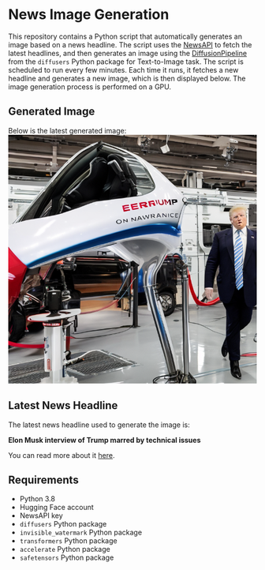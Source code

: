 # News Image Generation
This repository contains a Python script that automatically generates an image based on a news headline. The script uses the [NewsAPI](https://newsapi.org/) to fetch the latest headlines, and then generates an image using the [DiffusionPipeline](https://github.com/huggingface/diffusers) from the `diffusers` Python package for Text-to-Image task.
The script is scheduled to run every few minutes. Each time it runs, it fetches a new headline and generates a new image, which is then displayed below. The image generation process is performed on a GPU.

## Generated Image
Below is the latest generated image:
![Generated Image](image.png)

## Latest News Headline
The latest news headline used to generate the image is:

**Elon Musk interview of Trump marred by technical issues**

You can read more about it [here](https://news.google.com/rss/articles/CBMimAFBVV95cUxQWW1TTzVFcGk1bEh5SEZISjlUeGJ4NTRDSERuSndhazQ0ZWR1cXE2NEowNnB0XzcxV0F6ZTA1RHZfQjl2R0M2RzA0TWFZWWhTSlpWU2tSeUgycWNMdHlORXZXT0FaX0JldklJNjR6bGVxMWhIY09YZE9ndGZFYUx3UmsyQVI5WTR1SG9EMWdCSFk5Z19mb0dLUw?oc=5).

## Requirements
- Python 3.8
- Hugging Face account
- NewsAPI key
- `diffusers` Python package
- `invisible_watermark` Python package
- `transformers` Python package
- `accelerate` Python package
- `safetensors` Python package
